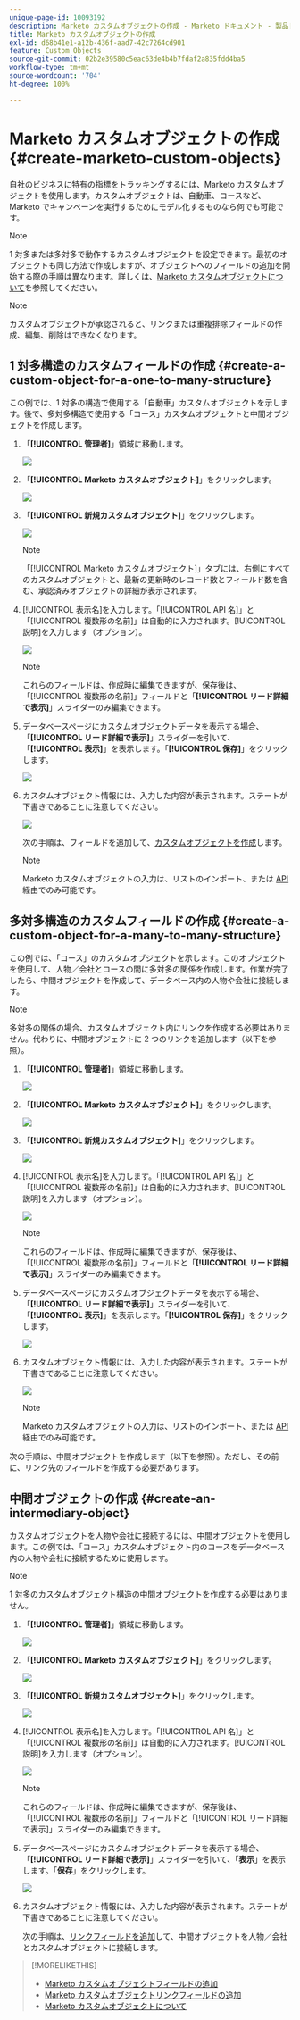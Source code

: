 ```yaml
---
unique-page-id: 10093192
description: Marketo カスタムオブジェクトの作成 - Marketo ドキュメント - 製品ドキュメント
title: Marketo カスタムオブジェクトの作成
exl-id: d68b41e1-a12b-436f-aad7-42c7264cd901
feature: Custom Objects
source-git-commit: 02b2e39580c5eac63de4b4b7fdaf2a835fdd4ba5
workflow-type: tm+mt
source-wordcount: '704'
ht-degree: 100%

---
```


# Marketo カスタムオブジェクトの作成 {#create-marketo-custom-objects}

自社のビジネスに特有の指標をトラッキングするには、Marketo カスタムオブジェクトを使用します。カスタムオブジェクトは、自動車、コースなど、Marketo でキャンペーンを実行するためにモデル化するものなら何でも可能です。

>[!NOTE]
>
>1 対多または多対多で動作するカスタムオブジェクトを設定できます。最初のオブジェクトも同じ方法で作成しますが、オブジェクトへのフィールドの追加を開始する際の手順は異なります。詳しくは、[Marketo カスタムオブジェクトについて](/help/marketo/product-docs/administration/marketo-custom-objects/understanding-marketo-custom-objects.md)を参照してください。

>[!NOTE]
>
>カスタムオブジェクトが承認されると、リンクまたは重複排除フィールドの作成、編集、削除はできなくなります。

## 1 対多構造のカスタムフィールドの作成 {#create-a-custom-object-for-a-one-to-many-structure}

この例では、1 対多の構造で使用する「自動車」カスタムオブジェクトを示します。後で、多対多構造で使用する「コース」カスタムオブジェクトと中間オブジェクトを作成します。

1. 「**[!UICONTROL 管理者]**」領域に移動します。

   ![](assets/create-marketo-custom-objects-1.png)

1. 「**[!UICONTROL Marketo カスタムオブジェクト]**」をクリックします。

   ![](assets/create-marketo-custom-objects-2.png)

1. 「**[!UICONTROL 新規カスタムオブジェクト]**」をクリックします。

   ![](assets/create-marketo-custom-objects-3.png)

   >[!NOTE]
   >
   >「[!UICONTROL Marketo カスタムオブジェクト]」タブには、右側にすべてのカスタムオブジェクトと、最新の更新時のレコード数とフィールド数を含む、承認済みオブジェクトの詳細が表示されます。

1. [!UICONTROL 表示名]を入力します。「[!UICONTROL API 名]」と「[!UICONTROL 複数形の名前]」は自動的に入力されます。[!UICONTROL 説明]を入力します（オプション）。

   ![](assets/create-marketo-custom-objects-4.png)

   >[!NOTE]
   >
   >これらのフィールドは、作成時に編集できますが、保存後は、「[!UICONTROL 複数形の名前]」フィールドと「**[!UICONTROL リード詳細で表示]**」スライダーのみ編集できます。

1. データベースページにカスタムオブジェクトデータを表示する場合、「**[!UICONTROL リード詳細で表示]**」スライダーを引いて、「**[!UICONTROL 表示]**」を表示します。「**[!UICONTROL 保存]**」をクリックします。

   ![](assets/create-marketo-custom-objects-5.png)

1. カスタムオブジェクト情報には、入力した内容が表示されます。ステートが下書きであることに注意してください。

   ![](assets/create-marketo-custom-objects-6.png)

   次の手順は、フィールドを追加して、[カスタムオブジェクトを作成](/help/marketo/product-docs/administration/marketo-custom-objects/add-marketo-custom-object-fields.md)します。

   >[!NOTE]
   >
   >Marketo カスタムオブジェクトの入力は、リストのインポート、または [API](https://developers.marketo.com/documentation/rest/) 経由でのみ可能です。

## 多対多構造のカスタムフィールドの作成 {#create-a-custom-object-for-a-many-to-many-structure}

この例では、「コース」のカスタムオブジェクトを示します。このオブジェクトを使用して、人物／会社とコースの間に多対多の関係を作成します。作業が完了したら、中間オブジェクトを作成して、データベース内の人物や会社に接続します。

>[!NOTE]
>
>多対多の関係の場合、カスタムオブジェクト内にリンクを作成する必要はありません。代わりに、中間オブジェクトに 2 つのリンクを追加します（以下を参照）。

1. 「**[!UICONTROL 管理者]**」領域に移動します。

   ![](assets/create-marketo-custom-objects-7.png)

1. 「**[!UICONTROL Marketo カスタムオブジェクト]**」をクリックします。

   ![](assets/create-marketo-custom-objects-8.png)

1. 「**[!UICONTROL 新規カスタムオブジェクト]**」をクリックします。

   ![](assets/create-marketo-custom-objects-9.png)

1. [!UICONTROL 表示名]を入力します。「[!UICONTROL API 名]」と「[!UICONTROL 複数形の名前]」は自動的に入力されます。[!UICONTROL 説明]を入力します（オプション）。

   ![](assets/create-marketo-custom-objects-10.png)

   >[!NOTE]
   >
   >これらのフィールドは、作成時に編集できますが、保存後は、「[!UICONTROL 複数形の名前]」フィールドと「**[!UICONTROL リード詳細で表示]**」スライダーのみ編集できます。

1. データベースページにカスタムオブジェクトデータを表示する場合、「**[!UICONTROL リード詳細で表示]**」スライダーを引いて、「**[!UICONTROL 表示]**」を表示します。「**[!UICONTROL 保存]**」をクリックします。

   ![](assets/create-marketo-custom-objects-11.png)

1. カスタムオブジェクト情報には、入力した内容が表示されます。ステートが下書きであることに注意してください。

   ![](assets/create-marketo-custom-objects-12.png)

   >[!NOTE]
   >
   >Marketo カスタムオブジェクトの入力は、リストのインポート、または [API](https://developers.marketo.com/documentation/rest/) 経由でのみ可能です。

次の手順は、中間オブジェクトを作成します（以下を参照）。ただし、その前に、リンク先のフィールドを作成する必要があります。

## 中間オブジェクトの作成 {#create-an-intermediary-object}

カスタムオブジェクトを人物や会社に接続するには、中間オブジェクトを使用します。この例では、「コース」カスタムオブジェクト内のコースをデータベース内の人物や会社に接続するために使用します。

>[!NOTE]
>
>1 対多のカスタムオブジェクト構造の中間オブジェクトを作成する必要はありません。

1. 「**[!UICONTROL 管理者]**」領域に移動します。

   ![](assets/create-marketo-custom-objects-13.png)

1. 「**[!UICONTROL Marketo カスタムオブジェクト]**」をクリックします。

   ![](assets/create-marketo-custom-objects-14.png)

1. 「**[!UICONTROL 新規カスタムオブジェクト]**」をクリックします。

   ![](assets/create-marketo-custom-objects-15.png)

1. [!UICONTROL 表示名]を入力します。「[!UICONTROL API 名]」と「[!UICONTROL 複数形の名前]」は自動的に入力されます。[!UICONTROL 説明]を入力します（オプション）。

   ![](assets/create-marketo-custom-objects-16.png)

   >[!NOTE]
   >
   >これらのフィールドは、作成時に編集できますが、保存後は、「[!UICONTROL 複数形の名前]」フィールドと「[!UICONTROL リード詳細で表示]」スライダーのみ編集できます。

1. データベースページにカスタムオブジェクトデータを表示する場合、「**[!UICONTROL リード詳細で表示]**」スライダーを引いて、「**表示**」を表示します。「**保存**」をクリックします。

   ![](assets/create-marketo-custom-objects-17.png)

1. カスタムオブジェクト情報には、入力した内容が表示されます。ステートが下書きであることに注意してください。

   次の手順は、[リンクフィールドを追加](/help/marketo/product-docs/administration/marketo-custom-objects/add-marketo-custom-object-link-fields.md)して、中間オブジェクトを人物／会社とカスタムオブジェクトに接続します。

>[!MORELIKETHIS]
>
>* [Marketo カスタムオブジェクトフィールドの追加](/help/marketo/product-docs/administration/marketo-custom-objects/add-marketo-custom-object-fields.md)
>* [Marketo カスタムオブジェクトリンクフィールドの追加](/help/marketo/product-docs/administration/marketo-custom-objects/add-marketo-custom-object-link-fields.md)
>* [Marketo カスタムオブジェクトについて](/help/marketo/product-docs/administration/marketo-custom-objects/understanding-marketo-custom-objects.md)
